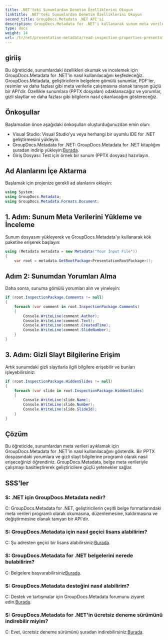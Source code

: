 ```yaml
---
title: .NET'teki Sunumlardan Denetim Özelliklerini Okuyun
linktitle: .NET'teki Sunumlardan Denetim Özelliklerini Okuyun
second_title: GroupDocs.Metadata .NET API'si
description: GroupDocs.Metadata for .NET'i kullanarak sunum meta verilerini nasıl çıkaracağınızı öğrenin. Yorumlara, gizli slaytlara ve daha fazlasına programlı bir şekilde erişin.
type: docs
weight: 14
url: /tr/net/presentation-metadata/read-inspection-properties-presentations/
---
```

## giriiş
Bu öğreticide, sunumlardaki özellikleri okumak ve incelemek için GroupDocs.Metadata for .NET'in nasıl kullanılacağını keşfedeceğiz. GroupDocs.Metadata, geliştiricilerin belgelere gömülü sunumlar, PDF'ler, resimler ve daha fazlası gibi meta verilerle çalışmasına olanak tanıyan güçlü bir API'dir. Özellikle sunumlara (PPTX dosyaları) odaklanacağız ve yorumlar, gizli slaytlar ve daha fazlası gibi bilgilerin nasıl çıkarılacağını göstereceğiz.
## Önkoşullar
Başlamadan önce aşağıdaki önkoşulları oluşturduğunuzdan emin olun:
- Visual Studio: Visual Studio'yu veya herhangi bir uyumlu IDE for .NET geliştirmesini yükleyin.
-  GroupDocs.Metadata for .NET: GroupDocs.Metadata for .NET kitaplığını şuradan indirip yükleyin:[Burada](https://releases.groupdocs.com/metadata/net/).
- Giriş Dosyası: Test için örnek bir sunum (PPTX dosyası) hazırlayın.
## Ad Alanlarını İçe Aktarma
Başlamak için projenize gerekli ad alanlarını ekleyin:
```csharp
using System;
using GroupDocs.Metadata;
using GroupDocs.Metadata.Formats.Document;
```
## 1. Adım: Sunum Meta Verilerini Yükleme ve İnceleme
Sunum dosyasını yükleyerek ve GroupDocs.Metadata'yı kullanarak kök paketine erişerek başlayın:
```csharp
using (Metadata metadata = new Metadata("Your Input File"))
{
    var root = metadata.GetRootPackage<PresentationRootPackage>();
```
## Adım 2: Sunumdan Yorumları Alma
Daha sonra, sunuma gömülü yorumları alın ve yineleyin:
```csharp
if (root.InspectionPackage.Comments != null)
{
    foreach (var comment in root.InspectionPackage.Comments)
    {
        Console.WriteLine(comment.Author);
        Console.WriteLine(comment.Text);
        Console.WriteLine(comment.CreatedTime);
        Console.WriteLine(comment.SlideNumber);
    }
}
```
## 3. Adım: Gizli Slayt Bilgilerine Erişim
Artık sunumdaki gizli slaytlarla ilgili bilgilere erişebilir ve bunları işleyebilirsiniz:
```csharp
if (root.InspectionPackage.HiddenSlides != null)
{
    foreach (var slide in root.InspectionPackage.HiddenSlides)
    {
        Console.WriteLine(slide.Name);
        Console.WriteLine(slide.Number);
        Console.WriteLine(slide.SlideId);
    }
}
```
## Çözüm
Bu öğreticide, sunumlardan meta verileri ayıklamak için GroupDocs.Metadata for .NET'in nasıl kullanılacağını gösterdik. Bir PPTX dosyasındaki yorumlara ve gizli slayt bilgilerine programlı olarak nasıl erişeceğinizi öğrendiniz. GroupDocs.Metadata, belge meta verileriyle çalışmayı basitleştirerek geliştiricilere güçlü yetenekler sağlar.

## SSS'ler
### S: .NET için GroupDocs.Metadata nedir?
C: GroupDocs.Metadata for .NET, geliştiricilerin çeşitli belge formatlarındaki meta verileri programlı olarak okumasına, düzenlemesine, kaldırmasına ve değiştirmesine olanak tanıyan bir API'dir.
### S: GroupDocs.Metadata için nasıl geçici lisans alabilirim?
 C: Şu adresten geçici bir lisans alabilirsiniz:[Burada](https://purchase.groupdocs.com/temporary-license/).
### S: GroupDocs.Metadata for .NET belgelerini nerede bulabilirim?
 C: Belgelere başvurabilirsiniz[Burada](https://reference.groupdocs.com/metadata/net/).
### S: GroupDocs.Metadata desteğini nasıl alabilirim?
 C: Destek ve tartışmalar için GroupDocs.Metadata forumunu ziyaret edin.[Burada](https://forum.groupdocs.com/c/metadata/14).
### S: GroupDocs.Metadata for .NET'in ücretsiz deneme sürümünü indirebilir miyim?
 C: Evet, ücretsiz deneme sürümünü şuradan indirebilirsiniz:[Burada](https://releases.groupdocs.com/).